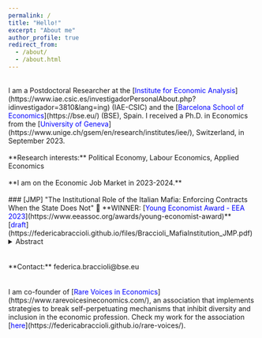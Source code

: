 ```yaml
---
permalink: /
title: "Hello!"
excerpt: "About me"
author_profile: true
redirect_from: 
  - /about/
  - /about.html
---
```

<br />
I am a Postdoctoral Researcher at the [<span style="color:blue">Institute for Economic Analysis</span>](https://www.iae.csic.es/investigadorPersonalAbout.php?idinvestigador=3810&lang=ing) (IAE-CSIC) and the [<span style="color:blue">Barcelona School of Economics</span>](https://bse.eu/) (BSE), Spain. I received a Ph.D. in Economics from the [<span style="color:blue">University of Geneva</span>](https://www.unige.ch/gsem/en/research/institutes/iee/), Switzerland, in September 2023. <br />
<br />
**Research interests:** Political Economy, Labour Economics, Applied Economics<br />
<br />
**I am on the Economic Job Market in 2023-2024.** <br />
<br />
### [JMP] "The Institutional Role of the Italian Mafia: Enforcing Contracts When the State Does Not" 
🔴 **WINNER: [<span style="color:blue">Young Economist Award - EEA 2023</span>](https://www.eeassoc.org/awards/young-economist-award)** <br />
[<span style="color:blue">draft</span>](https://federicabraccioli.github.io/files/Braccioli_MafiaInstitution_JMP.pdf)  <details><summary>Abstract</summary>Italy has one of the slowest judicial systems in Europe. At the same time, there exists anecdotal evidence suggesting that informal contract enforcement can be provided by organized crime. I present a simple theoretical framework to explain why citizens may turn to the Mafia for contract enforcement when the State is increasingly unable to fulfil this service. I empirically test the main model prediction using a novel database of Mafia-controlled areas across Italy between 2014 and 2019. I obtain confidential yearly data from the Superior Council of the Judiciary about the judge’s retirement, which I use as a source of exogenous variation in the State’s enforcement capacity. Results indicate that the Mafia expands its control over the territory when the State weakens its contract enforcement capacity.
<br/>
</details>
<br />
<br />
**Contact:** federica.braccioli@bse.eu <br />
<br />
<br />
I am co-founder of [<span style="color:blue">Rare Voices in Economics</span>](https://www.rarevoicesineconomics.com/), an association that implements strategies to break self-perpetuating mechanisms that inhibit diversity and inclusion in the economic profession. Check my work for the association [<span style="color:blue">here</span>](https://federicabraccioli.github.io/rare-voices/). <br />
<br />

